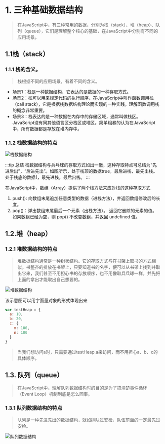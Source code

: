 # 1. 三种基础数据结构

> 在JavaScript中，有三种常用的数据，分别为栈（stack）、堆（heap）、队列（queue），它们是理解整个核心的基础，在JavaScript中分别有不同的应用场景。

## 1.1栈（stack）

### 1.1.1 栈的含义。
> 栈根据不同的应用场景，有着不同的含义。

* 场景1：栈是一种数据结构，它表达的是数据的一种存取方式。
* 场景2：栈可以用来规定代码的执行顺序，在JavaScript中叫作函数调用栈（call stack），它是根据栈数据结构理论而实现的一种实践。理解函数调用栈的概念非常重要。
* 场景3：栈表达的是一种数据在内存中的存储区域，通常叫做栈区。JavaScript没有同其他语言区分栈区或堆区，简单粗暴的认为在JavaScript中，所有数据都是存放在堆内存中。

### 1.1.2 栈数据结构的特点
<img :src="$withBase('/images/javascript核心技术开发/栈数据结构.jpg')" alt="栈数据结构" />

:::tip 总结
栈数据结构与兵乓球的存取方式如出一辙，这种存取特点可总结为“先进后出”，“后进先出”。如图所示，处于栈顶的数据true，最后进栈，最先出栈。处于栈底的数据1，最先进栈，最后出栈。
:::

在JavaScript中，数组（Array）提供了两个栈方法来应对栈的这种存取方式
1. push(): 向数组末尾追加任意类型的数据（进栈方法），并返回数组修改后的长度。
2. pop()：弹出数组末尾最后一个元素（出栈方法）。 返回它删除的元素的值。如果数组已经为空，则 pop() 不改变数组，并返回 undefined 值。


## 1.2.堆（heap）

### 1.2.1 堆数据结构的特点
> 堆数据结构通常是一种树状结构。它的存取方式与在书架上取书的方式相似。书整齐的排放在书架上，只要知道书的名字，便可以从书架上找到并取出它来，我们甚至不用担心书的存放顺序，也不用像取兵乓球一样，并先把上面的拿出才能取出自己想要的。

<img :src="$withBase('/images/javascript核心技术开发/堆数据结构.jpg')" alt="堆数据结构" />

该示意图可以用字面量对象的形式体现出来
```javascript
var testHeap = {
  a: 10,
  b: 20,
  c: {
    m: 100,
    n: 100
  }
}

```
> 当我们想访问a时，只需要通过testHeap.a来访问，而不用担心a、b、c的具体顺序。

## 1.3. 队列（queue）
> 在JavaScript中，理解队列数据结构时的目的是为了搞清楚事件循环（Event Loop）机制到底是怎么回事。

### 1.3.1 队列数据结构的特点
> 队列是一种先进先出的数据结构，就如排队过安检，队伍前面的一定最先过安检。
<img :src="$withBase('/images/javascript核心技术开发/队列数据结构.jpg')" alt="队列数据结构" />